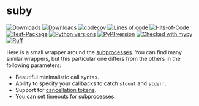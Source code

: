 # suby

[![Downloads](https://static.pepy.tech/badge/suby/month)](https://pepy.tech/project/suby)
[![Downloads](https://static.pepy.tech/badge/suby)](https://pepy.tech/project/suby)
[![codecov](https://codecov.io/gh/pomponchik/suby/graph/badge.svg?token=IyYI7IaSet)](https://codecov.io/gh/pomponchik/suby)
[![Lines of code](https://sloc.xyz/github/pomponchik/suby/?category=code)](https://github.com/boyter/scc/)
[![Hits-of-Code](https://hitsofcode.com/github/pomponchik/suby?branch=main)](https://hitsofcode.com/github/pomponchik/suby/view?branch=main)
[![Test-Package](https://github.com/pomponchik/suby/actions/workflows/tests_and_coverage.yml/badge.svg)](https://github.com/pomponchik/suby/actions/workflows/tests_and_coverage.yml)
[![Python versions](https://img.shields.io/pypi/pyversions/suby.svg)](https://pypi.python.org/pypi/suby)
[![PyPI version](https://badge.fury.io/py/suby.svg)](https://badge.fury.io/py/suby)
[![Checked with mypy](http://www.mypy-lang.org/static/mypy_badge.svg)](http://mypy-lang.org/)
[![Ruff](https://img.shields.io/endpoint?url=https://raw.githubusercontent.com/astral-sh/ruff/main/assets/badge/v2.json)](https://github.com/astral-sh/ruff)


Here is a small wrapper around the [subprocesses](https://docs.python.org/3/library/subprocess.html). You can find many similar wrappers, but this particular one differs from the others in the following parameters:

- Beautiful minimalistic call syntax.
- Ability to specify your callbacks to catch `stdout` and `stderr`.
- Support for [cancellation tokens](https://github.com/pomponchik/cantok).
- You can set timeouts for subprocesses.
